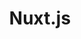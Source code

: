 ---
git: https://github.com/nuxt
logohandle: nuxtjs
sort: nuxtjs
title: Nuxt.js
twitter: https://x.com/nuxt_js
website: https://nuxtjs.org/
wikipedia: https://en.wikipedia.org/wiki/Nuxt.js
---